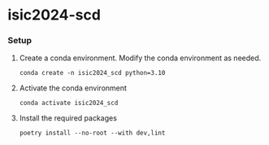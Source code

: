 # isic2024-scd

### Setup

1. Create a conda environment. Modify the conda environment as needed.
   ```console
   conda create -n isic2024_scd python=3.10
   ```
2. Activate the conda environment
   ```console
   conda activate isic2024_scd
   ```
3. Install the required packages
   ```console
   poetry install --no-root --with dev,lint
   ```